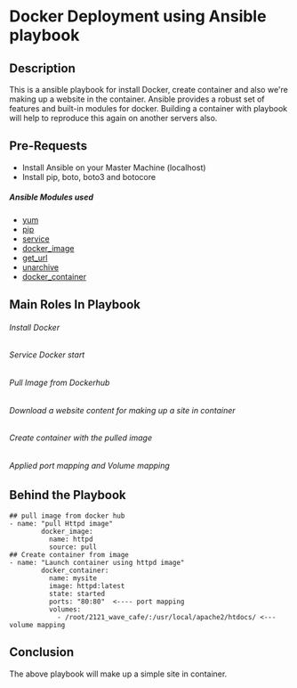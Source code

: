 # Docker Deployment using Ansible playbook
## Description
This is a ansible playbook for install Docker, create container and also we're making up a website in the container.
Ansible provides a robust set of features and built-in modules for docker. Building a container with playbook will help to reproduce this again on another servers also.
## Pre-Requests
- Install Ansible on your Master Machine (localhost)
- Install pip, boto, boto3 and botocore
##### Ansible Modules used
- [yum](https://docs.ansible.com/ansible/2.9/modules/yum_module.html)
- [pip](https://docs.ansible.com/ansible/2.9/modules/pip_module.html)
- [service](https://docs.ansible.com/ansible/2.9/modules/service_module.html)
- [docker_image](https://docs.ansible.com/ansible/2.9/modules/docker_image_module.html)
- [get_url](https://docs.ansible.com/ansible/2.9/modules/get_url_module.html)
- [unarchive](https://docs.ansible.com/ansible/2.9/modules/unarchive_module.html)
- [docker_container](https://docs.ansible.com/ansible/2.9/modules/docker_container_module.html)
## Main Roles In Playbook
###### Install Docker
###### Service Docker start
###### Pull Image from Dockerhub
###### Download a website content for making up a site in container
###### Create container with the pulled image
###### Applied port mapping and Volume mapping

## Behind the Playbook
```
## pull image from docker hub
- name: "pull Httpd image"
        docker_image:
          name: httpd
          source: pull
## Create container from image
- name: "Launch container using httpd image"
        docker_container:
          name: mysite
          image: httpd:latest
          state: started
          ports: "80:80"  <---- port mapping
          volumes:
            - /root/2121_wave_cafe/:/usr/local/apache2/htdocs/ <--- volume mapping
```
          
        
## Conclusion
The above playbook will make up a simple site in container.
